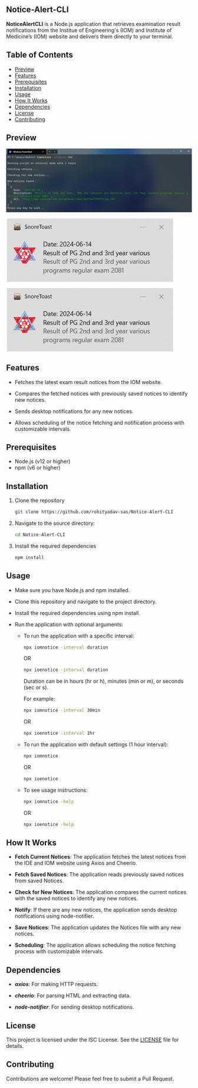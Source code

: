 ## Notice-Alert-CLI

**NoticeAlertCLI** is a Node.js application that retrieves examination result notifications from the Institue of Engineering's (IOM) and Institute of Medicine’s (IOM) website and delivers them directly to your terminal.

## Table of Contents

- [Preview](#preview)
- [Features](#features)
- [Prerequisites](#prerequisites)
- [Installation](#installation)
- [Usage](#usage)
- [How It Works](#how-it-works)
- [Dependencies](#dependencies)
- [License](#license)
- [Contributing](#contributing)


## Preview
![preview1.png](./assets/preview2.png?raw=true)

![preview2.png](./assets/preview3.png?raw=true)

![preview3.png](./assets/preview.png?raw=true)

## Features

- Fetches the latest exam result notices from the IOM website.

- Compares the fetched notices with previously saved notices to identify new notices.

- Sends desktop notifications for any new notices.

- Allows scheduling of the notice fetching and notification process with customizable intervals.

## Prerequisites

- Node.js (v12 or higher)
- npm (v6 or higher)

## Installation

1. Clone the repository
    ```bash
    git clone https://github.com/rohityadav-sas/Notice-Alert-CLI
    ```
    
2. Navigate to the source directory:
    ```bash
    cd Notice-Alert-CLI
    ```

3. Install the required dependencies
    ```bash
    npm install
    ```

## Usage

- Make sure you have Node.js and npm installed.

- Clone this repository and navigate to the project directory.

- Install the required dependencies using npm install.

- Run the application with optional arguments:

    - To run the application with a specific interval:
        ```bash
        npx iomnotice -interval duration
        ```
        OR
        ```bash
        npx ioenotice -interval duration
        ```

        Duration can be in hours (hr or h), minutes (min or m), or seconds (sec or s).

        For example:
        ```bash
        npx iomnotice -interval 30min
        ```
        OR
        ```bash
        npx ioenotice -interval 1hr
        ```

    - To run the application with default settings (1 hour interval):
        ```bash
        npx iomnotice
        ```
        OR
        ```bash
        npx ioenotice
        ```

    - To see usage instructions:
        ```bash
        npx iomnotice -help
        ```
        OR 
        ```bash
        npx ioenotice -help
        ```

## How It Works

- **Fetch Current Notices**: The application fetches the latest notices from the IOE and IOM website using Axios and Cheerio.

- **Fetch Saved Notices**: The application reads previously saved notices from saved Notices.

- **Check for New Notices**: The application compares the current notices with the saved notices to identify any new 
notices.

- **Notify**: If there are any new notices, the application sends desktop notifications using node-notifier.

- **Save Notices**: The application updates the Notices file with any new notices.

- **Scheduling**: The application allows scheduling the notice fetching process with customizable intervals.

## Dependencies

- ***axios***: For making HTTP requests.

- ***cheerio***: For parsing HTML and extracting data.

- ***node-notifier***: For sending desktop notifications.

## License

This project is licensed under the ISC License. See the [LICENSE](./LICENSE) file for details.

## Contributing

Contributions are welcome! Please feel free to submit a Pull Request.
